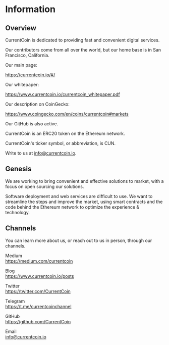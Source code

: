 # Information

Overview
------

CurrentCoin is dedicated to providing fast and convenient digital services.

Our contributors come from all over the world, but our home base is in San Francisco, California.

Our main page:

https://currentcoin.io/#/

Our whitepaper:

https://www.currentcoin.io/currentcoin_whitepaper.pdf

Our description on CoinGecko:

https://www.coingecko.com/en/coins/currentcoin#markets

Our GitHub is also active.

CurrentCoin is an ERC20 token on the Ethereum network.

CurrentCoin's ticker symbol, or abbreviation, is CUN.

Write to us at info@currentcoin.io.

Genesis
------

We are working to bring convenient and effective solutions to market, with a focus on open sourcing our solutions.

Software deployment and web services are difficult to use. We want to streamline the steps and improve the market, using smart contracts and the code behind the Ethereum network to optimize the experience & technology.

Channels
------
You can learn more about us, or reach out to us in person, through our channels.


Medium  
https://medium.com/currentcoin 

Blog  
https://www.currentcoin.io/posts

Twitter  
https://twitter.com/CurrentCoin  

Telegram  
https://t.me/currentcoinchannel

GitHub  
https://github.com/CurrentCoin  

Email  
info@currentcoin.io  

  
